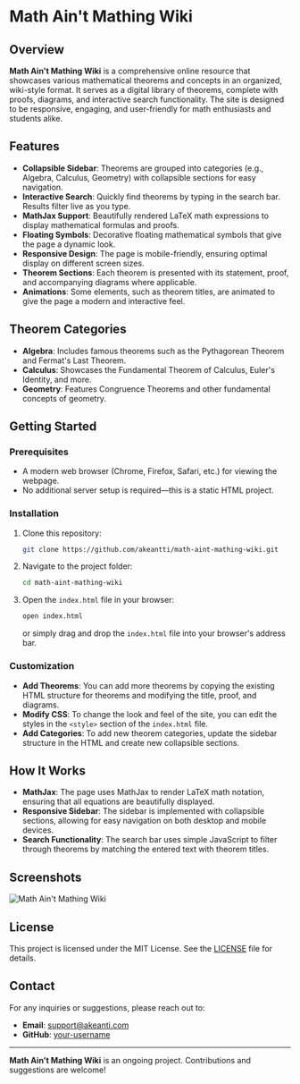# Math Ain't Mathing Wiki

## Overview
**Math Ain't Mathing Wiki** is a comprehensive online resource that showcases various mathematical theorems and concepts in an organized, wiki-style format. It serves as a digital library of theorems, complete with proofs, diagrams, and interactive search functionality. The site is designed to be responsive, engaging, and user-friendly for math enthusiasts and students alike.

## Features
- **Collapsible Sidebar**: Theorems are grouped into categories (e.g., Algebra, Calculus, Geometry) with collapsible sections for easy navigation.
- **Interactive Search**: Quickly find theorems by typing in the search bar. Results filter live as you type.
- **MathJax Support**: Beautifully rendered LaTeX math expressions to display mathematical formulas and proofs.
- **Floating Symbols**: Decorative floating mathematical symbols that give the page a dynamic look.
- **Responsive Design**: The page is mobile-friendly, ensuring optimal display on different screen sizes.
- **Theorem Sections**: Each theorem is presented with its statement, proof, and accompanying diagrams where applicable.
- **Animations**: Some elements, such as theorem titles, are animated to give the page a modern and interactive feel.

## Theorem Categories
- **Algebra**: Includes famous theorems such as the Pythagorean Theorem and Fermat's Last Theorem.
- **Calculus**: Showcases the Fundamental Theorem of Calculus, Euler's Identity, and more.
- **Geometry**: Features Congruence Theorems and other fundamental concepts of geometry.

## Getting Started

### Prerequisites
- A modern web browser (Chrome, Firefox, Safari, etc.) for viewing the webpage.
- No additional server setup is required—this is a static HTML project.

### Installation
1. Clone this repository:
    ```bash
    git clone https://github.com/akeantti/math-aint-mathing-wiki.git
    ```
2. Navigate to the project folder:
    ```bash
    cd math-aint-mathing-wiki
    ```
3. Open the `index.html` file in your browser:
    ```bash
    open index.html
    ```
    or simply drag and drop the `index.html` file into your browser's address bar.

### Customization
- **Add Theorems**: You can add more theorems by copying the existing HTML structure for theorems and modifying the title, proof, and diagrams.
- **Modify CSS**: To change the look and feel of the site, you can edit the styles in the `<style>` section of the `index.html` file.
- **Add Categories**: To add new theorem categories, update the sidebar structure in the HTML and create new collapsible sections.

## How It Works
- **MathJax**: The page uses MathJax to render LaTeX math notation, ensuring that all equations are beautifully displayed.
- **Responsive Sidebar**: The sidebar is implemented with collapsible sections, allowing for easy navigation on both desktop and mobile devices.
- **Search Functionality**: The search bar uses simple JavaScript to filter through theorems by matching the entered text with theorem titles.

## Screenshots
![Math Ain't Mathing Wiki](screenshot.png)

## License
This project is licensed under the MIT License. See the [LICENSE](LICENSE) file for details.

## Contact
For any inquiries or suggestions, please reach out to:
- **Email**: support@akeanti.com
- **GitHub**: [your-username](https://github.com/akeanti)

---

**Math Ain't Mathing Wiki** is an ongoing project. Contributions and suggestions are welcome!
